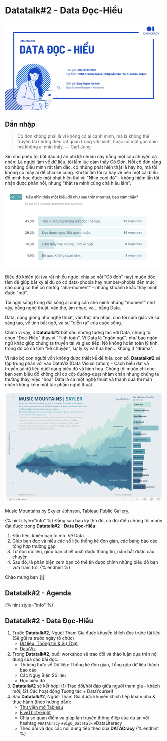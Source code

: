 # Datatalk\#2 - Data Đọc-Hiểu

![](../.gitbook/assets/image%20%2843%29.png)

## Dẫn nhập

> Cô đơn không phải là vì không có ai cạnh mình, mà là không thể truyền tải những điều rất quan trọng với mình, hoặc có một góc nhìn mà không ai nhìn thấy. — Carl Jung

Xin cho phép tôi bắt đầu dự án phi lợi nhuận này bằng một câu chuyện cá nhân: Là người làm về dữ liệu, tôi lắm lúc cảm thấy Cô Đơn. Nỗi cô đơn rằng có những điều mình rất tâm đắc, có những phát hiện thật là hay ho, mà tôi không có mấy ai để chia sẻ cùng. Khi tôi tìm tòi ra hay vẽ nên một cái biểu đồ minh học được một phát hiện thú vị: "Nhìn cool đó" - không hiếm lần tôi nhận được phản hồi, nhưng "thật ra mình cũng chả hiểu lắm".

![Kh&#x1EA3;o s&#xE1;t t&#x1EEB; DATAcracy Persona](../.gitbook/assets/image%20%2842%29.png)

Điều đó khiến tôi \(và rất nhiều người chia sẻ nỗi "Cô đơn" này\) muốn dốc tâm để giúp bất kỳ ai dù có có data-phobia hay number-phobia đến mức nào cũng có thể có những "aha-moment" - những khoảnh khắc thấy mình được "mở".

Tôi nghĩ sống trong đời sống ai cũng cần cho mình những "moment" như vậy, bằng nghệ thuật, văn thơ, âm nhạc, và... bằng Data.

Data, cũng giống như nghệ thuật, văn thơ, âm nhạc, cho tôi cảm giác về sự sáng tạo, về tính bất ngờ, và sự "diễn ra" của cuộc sống.

Chính vì vậy, ở **Datatalk\#2** bắt đầu những tương tác với Data, chúng tôi chọn "Đọc-Hiểu" thay vì "Tính toán". Vì Data là "ngôn ngữ", như bao ngôn ngữ khác giúp chúng ta truyền tải và giao tiếp. Nó không hoàn toàn lý tính, trong đó có cả tính "kể chuyện", sự ly kỳ và hứa hẹn... không ít "drama".

Vì não bộ con người vốn không được thiết kế để hiểu con số, **Datatalk\#2** sẽ tập trung phần với vào DataViz \(Data Visualization\) - Cách biểu đạt và truyển tải dữ liệu dưới dạng biểu đồ và hình hoạ. Chúng tôi muốn chỉ cho bạn xem biểu đồ không chỉ có cột-đường-quạt nhàm chán nhưng chúng ta thường thấy, việc "hoạ" Data là cả một nghệ thuật và thành quả thì mãn nhãn không kém một tác phẩm nghệ thuật.

![Music Mountains by Skyler Johnson, Tableau Public Gallery](../.gitbook/assets/image%20%2844%29.png)

Music Mountains by Skyler Johnson, [Tableau Public Gallery](https://public.tableau.com/profile/skybjohnson#!/vizhome/MusicMountains/mountains). 

{% hint style="info" %}
Đằng sau bao kỳ thú đó, có đôi điều chúng tôi muốn đạt được trong **Datatalk\#2 - Data Đọc-Hiểu**:

1. Đầu tiên, khiến bạn tò mò. Về Data.
2. Giúp bạn đọc và hiểu các số liệu thống kê đơn giản, các bảng báo cáo tổng hợp thường gặp
3. Từ đọc dữ liệu, giúp bạn chiết xuất được thông tin, nắm bắt được câu chuyện
4. Sau đó, là phản biện xem bạn có thể tin được chính những biểu đồ bạn vừa trầm trồ.
{% endhint %}

Chào mừng bạn 🎉🎉

## Datatalk\#2 - Agenda

{% hint style="info" %}
## Datatalk\#2 - Data Đọc-Hiểu

1. Trước **Datatalk\#2**, Người Tham Gia được khuyến khích đọc trước tài liệu \(Sẽ gửi ra trước ngày tổ chức\)
   * [Dữ liệu, Thông tin & Sự Thật](https://www.notion.so/2-0-D-li-u-C-u-chuy-n-S-th-t-1d0e7110672348938bc5d60a9478c692)
   * [DataViz](https://www.notion.so/2-1-DataViz-Storytelling-a71f25b7c347404eb64ace182cd699c5)
2. Trong **Datatalk\#2**, buổi workshop sẽ trao đổi và thảo luận dựa trên nội dung của các bài đọc:
   * Thường thức về Dữ liệu: Thống kê đơn giản, Tổng gộp dữ liệu thành báo cáo
   * Các Nguỵ Biện Số liệu
   * Đọc biểu đồ
3. **Datatalk\#2** sẽ kết hợp: \(1\) Trao đổi/hỏi đáp giữa người tham gia - khách mời; \(2\) Các hoạt động Tương tác + DataYourself
4. Sau **Datatalk\#2**, Người Tham Gia được khuyến khích tiếp khám phá & thực hành \(theo hướng dẫn\):
   * [Thư viện mở Tableau](https://www.notion.so/Tableau-FiveThirtyEight-b1ce56e60b0d4d4d84996334d2f3de0a)
   * [FiveThirtyEight](https://www.notion.so/DataYourself-OurWorldinData-c31a790d7679416abdde78150924d9fd)
   * Chia sẻ quan điểm và giúp lan truyền thông điệp của dự án với hashtag `#DATACracy` `#BigO_Datatalk` `#`DataLiteracy
   * Theo dõi và đọc các nội dung tiếp theo của **DATACracy**
{% endhint %}

